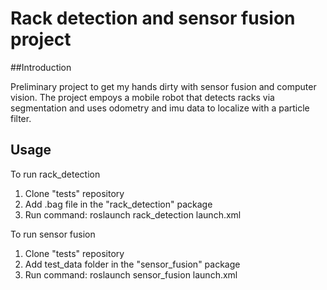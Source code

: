 # Rack detection and sensor fusion project

##Introduction

Preliminary project to get my hands dirty with sensor fusion and computer vision. The project empoys a mobile robot that detects racks via segmentation and uses odometry and imu data to localize with a particle filter.



## Usage
To run rack_detection

1. Clone "tests" repository
2. Add .bag file in the "rack_detection" package
3. Run command: roslaunch rack_detection launch.xml
 
To run sensor fusion

1. Clone "tests" repository
2. Add test_data folder in the "sensor_fusion" package
3. Run command: roslaunch sensor_fusion launch.xml
